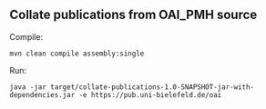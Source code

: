 Collate publications from OAI_PMH source
-----------------------------------------

Compile:

```
mvn clean compile assembly:single
```

Run:

```
java -jar target/collate-publications-1.0-SNAPSHOT-jar-with-dependencies.jar -e https://pub.uni-bielefeld.de/oai
```
